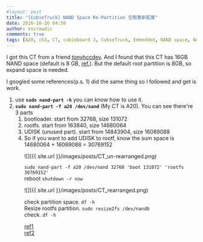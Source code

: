 ```yaml
---
#layout: post
title: "[CubieTruck] NAND Space Re-Partition 空間重新配置"
date: 2016-10-26 04:50
author: escrowdis
comments: true
tags: [A20, cb3, CT, cubieboard 3, CubieTruck, Embedded, NAND space, NAND space re-partition, nand-part, re-partition]
---
```

I got this CT from a friend <a href="https://github.com/tonyhccdev" target="_blank">tonyhccdev</a>. And I found that this CT has 16GB NAND space (default is 8 GB, <a href="http://docs.cubieboard.org/products/start" target="_blank">ref.</a>). But the default root partition is 8GB, so expand space is needed.

I googled some references(p.s. 1) did the same thing so I followed and get is work.
<ol>
 	<li>use <strong><code>sudo nand-part -h</code></strong> you can know how to use it.</li>
 	<li><strong><code>sudo nand-part -f a20 /dev/nand</code></strong> (My CT is A20). You can see there're 3 parts
<ol>
 	<li>bootloader. start from 32768, size 131072</li>
 	<li>rootfs. start from 163840, size 14680064</li>
 	<li>UDISK (unused part). start from 14843904, size 16089088</li>
 	<li>So if you want to add UDISK to rootf, know the sum space is 14680064 + 16089088 = 30769152</li>

![]({{ site.url }}/images/posts/CT_un-rearranged.png)

```sudo nand-part -f a20 /dev/nand 32768 'boot 131072' 'rootfs 30769152'```<br>
reboot ``shutdown -r now``

![]({{ site.url }}/images/posts/CT_rearranged.png)

check partition space. ```df -h```<br>
Resize rootfs partition. ```sudo resize2fs /dev/nandb```<br>
check. ```df -h```

[ref1](http://blog.ilc.edu.tw/blog/index.php?op=printView&amp;articleId=522693&amp;blogId=25793)<br>
[ref2](http://blog.csdn.net/mokeding/article/details/18886041)
